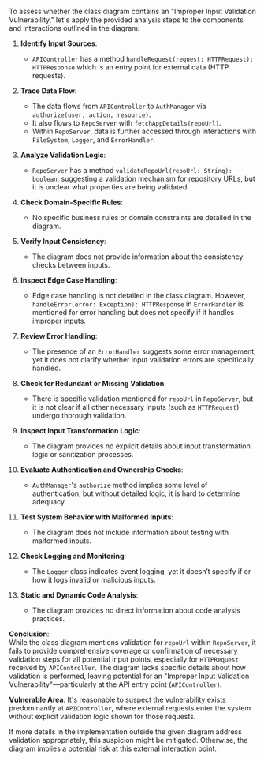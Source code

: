 To assess whether the class diagram contains an "Improper Input Validation Vulnerability," let's apply the provided analysis steps to the components and interactions outlined in the diagram:

1. **Identify Input Sources**:
   - `APIController` has a method `handleRequest(request: HTTPRequest): HTTPResponse` which is an entry point for external data (HTTP requests).

2. **Trace Data Flow**:
   - The data flows from `APIController` to `AuthManager` via `authorize(user, action, resource)`.
   - It also flows to `RepoServer` with `fetchAppDetails(repoUrl)`.
   - Within `RepoServer`, data is further accessed through interactions with `FileSystem`, `Logger`, and `ErrorHandler`.

3. **Analyze Validation Logic**:
   - `RepoServer` has a method `validateRepoUrl(repoUrl: String): boolean`, suggesting a validation mechanism for repository URLs, but it is unclear what properties are being validated.

4. **Check Domain-Specific Rules**:
   - No specific business rules or domain constraints are detailed in the diagram.

5. **Verify Input Consistency**:
   - The diagram does not provide information about the consistency checks between inputs.

6. **Inspect Edge Case Handling**:
   - Edge case handling is not detailed in the class diagram. However, `handleError(error: Exception): HTTPResponse` in `ErrorHandler` is mentioned for error handling but does not specify if it handles improper inputs.

7. **Review Error Handling**:
   - The presence of an `ErrorHandler` suggests some error management, yet it does not clarify whether input validation errors are specifically handled.

8. **Check for Redundant or Missing Validation**:
   - There is specific validation mentioned for `repoUrl` in `RepoServer`, but it is not clear if all other necessary inputs (such as `HTTPRequest`) undergo thorough validation.
   
9. **Inspect Input Transformation Logic**:
   - The diagram provides no explicit details about input transformation logic or sanitization processes.

10. **Evaluate Authentication and Ownership Checks**:
    - `AuthManager`'s `authorize` method implies some level of authentication, but without detailed logic, it is hard to determine adequacy.

11. **Test System Behavior with Malformed Inputs**:
    - The diagram does not include information about testing with malformed inputs.

12. **Check Logging and Monitoring**:
    - The `Logger` class indicates event logging, yet it doesn’t specify if or how it logs invalid or malicious inputs.

13. **Static and Dynamic Code Analysis**:
    - The diagram provides no direct information about code analysis practices.

**Conclusion**:  
While the class diagram mentions validation for `repoUrl` within `RepoServer`, it fails to provide comprehensive coverage or confirmation of necessary validation steps for all potential input points, especially for `HTTPRequest` received by `APIController`. The diagram lacks specific details about how validation is performed, leaving potential for an "Improper Input Validation Vulnerability"—particularly at the API entry point (`APIController`).

**Vulnerable Area**: It's reasonable to suspect the vulnerability exists predominantly at `APIController`, where external requests enter the system without explicit validation logic shown for those requests.

If more details in the implementation outside the given diagram address validation appropriately, this suspicion might be mitigated. Otherwise, the diagram implies a potential risk at this external interaction point.